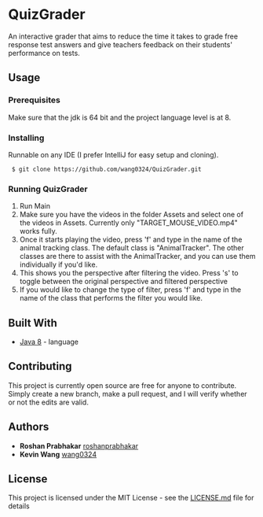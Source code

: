 # QuizGrader
An interactive grader that aims to reduce the time it takes to grade free response test answers and give teachers feedback on their students' performance on tests.

## Usage

### Prerequisites
Make sure that the jdk is 64 bit and the project language level is at 8. 

### Installing

Runnable on any IDE (I prefer IntelliJ for easy setup and cloning).

```
 $ git clone https://github.com/wang0324/QuizGrader.git
```

### Running QuizGrader
1. Run Main
2. Make sure you have the videos in the folder Assets and select one of the videos in Assets. Currently only "TARGET_MOUSE_VIDEO.mp4" works fully.
3. Once it starts playing the video, press 'f' and type in the name of the animal tracking class. The default class is "AnimalTracker".
The other classes are there to assist with the AnimalTracker, and you can use them individually if you'd like.
4. This shows you the perspective after filtering the video. Press 's' to toggle between the original perspective and filtered perspective
5. If you would like to change the type of filter, press 'f' and type in the name of the class that performs the filter you would like.


## Built With

* [Java 8](https://www.oracle.com/technetwork/java/javase/downloads/index.html) - language

## Contributing

This project is currently open source are free for anyone to contribute. Simply create a new branch, make a pull request, and I will verify whether or not the edits are valid.

## Authors

* **Roshan Prabhakar** [roshanprabhakar](https://github.com/roshanprabhakar)
* **Kevin Wang** [wang0324](https://github.com/roshanprabhakar)

## License

This project is licensed under the MIT License - see the [LICENSE.md](LICENSE.md) file for details
